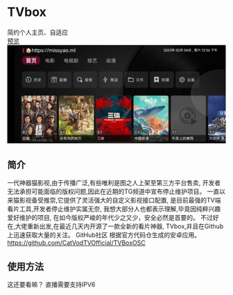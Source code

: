 # TVbox
简约个人主页、自适应  
[预览](https://missyao.ml/)
![alt 预览图](WechatIMG25.jpeg)

## 简介
一代神器猫影视,由于传播广泛,有些唯利是图之人上架至第三方平台售卖,
开发者无法承担可能面临的版权问题,因此在近期的TG频道中宣布停止维护项目。
一直以来猫影视备受推崇,它提供了灵活强大的自定义影视接口配置,
是目前最强的TV端看片工具,开发者停止维护实属无奈,
我想大部分人也都表示理解,毕竟因纯粹兴趣爱好维护的项目,
在如今版权严峻的年代少之又少，安全必然是首要的。
不过好在,大佬重新出发,在最近几天内开源了一款全新的看片神器,
TVbox,并且在Github上迅速获取大量的关注。
GitHub社区 根据官方代码仓生成的安卓应用。
https://github.com/CatVodTVOfficial/TVBoxOSC

## 使用方法
这还要看嘛？
直播需要支持IPV6
</html>
